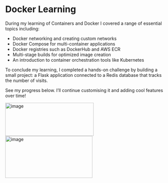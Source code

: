 # Docker Learning

During my learning of Containers and Docker I covered a range of essential topics including:

- Docker networking and creating custom networks  
- Docker Compose for multi-container applications  
- Docker registries such as DockerHub and AWS ECR  
- Multi-stage builds for optimized image creation  
- An introduction to container orchestration tools like Kubernetes

To conclude my learning, I completed a hands-on challenge by building a small project: a Flask application connected to a Redis database that tracks the number of visits.

See my progress below. I’ll continue customising it and adding cool features over time!

<img width="281" height="105" alt="image" src="https://github.com/user-attachments/assets/1fe158a9-f52a-4d4c-8f80-f1ff6b52523c" />
<img width="277" height="133" alt="image" src="https://github.com/user-attachments/assets/89e11885-4e63-4c8e-8bcc-190b4cb5be12" />

